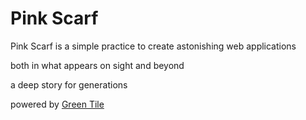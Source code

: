 # Pink Scarf

Pink Scarf is a simple practice to create astonishing web applications 

both in what appears on sight and beyond

a deep story for generations

powered by [Green Tile](https://github.com/GreenTile)

